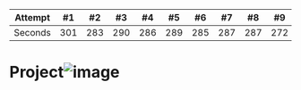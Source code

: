 Attempt | #1 | #2 | #3 | #4 | #5 | #6 | #7 | #8 | #9 | #10 | #11
--- | --- | --- | --- |--- |--- |--- |--- |--- |--- |--- |---
Seconds | 301 | 283 | 290 | 286 | 289 | 285 | 287 | 287 | 272 | 276 | 269
# Project![image](https://user-images.githubusercontent.com/89082316/185776881-507e5d61-fa43-44da-81ed-f3466f5729c1.png)
